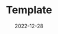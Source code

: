 ---
title: "Template"
synopsis: "Template"
date: "2022-12-28"
timeToRead: 0
category: "template"
---